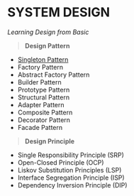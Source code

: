 # **SYSTEM DESIGN**

*Learning Design from Basic*

> **Design Pattern**
  - [Singleton Pattern](https://github.com/suraj1709/System-Design/blob/master/src/com/skd/system/design/SingletonDesignPattern.java)
  - Factory Pattern
  - Abstract Factory Pattern
  - Builder Pattern
  - Prototype Pattern
  - Structural Pattern
  - Adapter Pattern
  - Composite Pattern
  - Decorator Pattern
  - Facade Pattern

> **Design Principle**
  - Single Responsibility Principle (SRP)
  - Open-Closed Principle (OCP)
  - Liskov Substitution Principles (LSP)
  - Interface Segregation Principle (ISP)
  - Dependency Inversion Principle (DIP)


